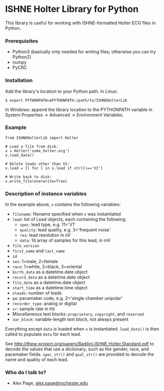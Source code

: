 # ISHNE Holter Library for Python #

This library is useful for working with ISHNE-formatted Holter ECG files in Python.

### Prerequisites ###

* Python3 (basically only needed for writing files; otherwise you can try Python2)
* numpy 
* PyCRC

### Installation ###

Add the library's location to your Python path.  In Linux:

    $ export PYTHONPATH=$PYTHONPATH:/path/to/ISHNEHolterLib

In Windows: append the library location to the PYTHONPATH variable in System Properties -> Advanced -> Environment Variables.

### Example ###

    from ISHNEHolterLib import Holter
    
    # Load a file from disk:
    x = Holter('some_holter.ecg')
    x.load_data()
    
    # Delete leads other than V2:
    x.lead = [l for l in x.lead if str(l)=='V2']
    
    # Write back to disk:
    x.write_file(overwrite=True)

### Description of instance variables ###

In the example above, `x` contains the following variables:

* `filename`: filename specified when `x` was instantiated
* `lead`: list of Lead objects, each containing the following:
    * `spec`: lead type, e.g. 11='V1'
    * `quality`: lead quality, e.g. 3='frequent noise'
    * `res`: lead resolution in nV
    * `data`: 1d array of samples for this lead, in mV
* `file_version`
* `first_name` and `last_name`
* `id`
* `sex`: 1=male, 2=female
* `race`: 1=white, 2=black, 3=oriental
* `birth_date` as a datetime.date object
* `record_date` as a datetime.date object
* `file_date` as a datetime.date object
* `start_time` as a datetime.time object
* `nleads`: number of leads
* `pm`: pacemaker code, e.g. 2='single chamber unipolar'
* `recorder_type`: analog or digital
* `sr`: sample rate in Hz
* Miscellaneous text blocks: `proprietary`, `copyright`, and `reserved`
* `var_block`: variable-length text block, not always present

Everything except `data` is loaded when `x` is instantiated.  `load_data()` is then called to populate `data` for each lead.

See http://thew-project.org/papers/Badilini.ISHNE.Holter.Standard.pdf to decode the values that use a dictionary, such as the gender, race, and pacemaker fields.  `spec_str()` and `qual_str()` are provided to decode the name and quality of each lead.

### Who do I talk to? ###

* Alex Page, alex.page@rochester.edu